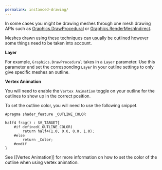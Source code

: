 ```yaml
---
permalink: instanced-drawing/
---
```


In some cases you might be drawing meshes through one mesh drawing APIs such as [Graphics.DrawProcedural](https://docs.unity3d.com/6000.0/Documentation/ScriptReference/Graphics.DrawProcedural.html) or [Graphics.RenderMeshIndirect](https://docs.unity3d.com/6000.0/Documentation/ScriptReference/Graphics.RenderMeshIndirect.html). 

Meshes drawn using these techniques can usually be outlined however some things need to be taken into account.

**Layer**

For example, `Graphics.DrawProcedural` takes in a `Layer` parameter. Use this parameter and set the corresponding `Layer` in your outline settings to only give specific meshes an outline.

**Vertex Animation**

You will need to enable the `Vertex Animation` toggle on your outline for the outlines to show up in the correct position. 

To set the outline color, you will need to use the following snippet.

```hlsl
#pragma shader_feature _OUTLINE_COLOR
    
half4 frag() : SV_TARGET{
    #if defined(_OUTLINE_COLOR)
        return half4(1.0, 0.0, 0.0, 1.0);
    #else
        return _Color;
    #endif
}
```

See [[Vertex Animation]] for more information on how to set the color of the outline when using vertex animation.